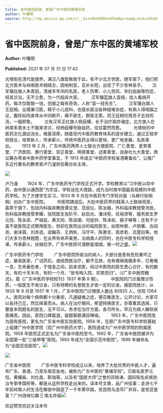 ```yaml
---
title: 省中医院前身，曾是广东中医的黄埔军校
author: 叶曙明
source: http://mp.weixin.qq.com/s?__biz=MzA5MDkxNTA4Ng==&amp;mid=2454911318&amp;idx=1&amp;sn=dfdb24fa2d3eff451510cad6f119c33c&amp;chksm=87a23137b0d5b8210d7964e028d88953bb82002b9a2bcd429effff6412669e0395752e09f1f8#rd
---
```


# 省中医院前身，曾是广东中医的黄埔军校

**Author:** 叶曙明

**Published:** 2021 年 07 月 31 日 17:43

光塔街在清代是旗界，满汉八旗皆聚居于此，有不少北方世医，随军南下。他们把北方医术与岭南医术相结合，因地制宜，互补长短，出现了不少杏林圣手。      汉军镶白旗人朱青田，清咸丰年间的名医，老人伤寒、小儿惊风、孕妇血崩等险症，经其诊治，无不立愈，为一代临床大家。        汉军镶蓝旗人袁绶，给人看病开药，每次仅取银一钱，但服之每有奇效，人称“袁一钱先生”。        汉军镶白旗人王廷相，业儒兼习医，精于小儿痘科，也擅长医治各种疑难杂症，有病人得噎膈之证，腹绞如同身体从中间断开，痛不欲生，群医无策，而王廷相仅用苏子五钱煎汤，一服即愈。        又有汉军正红旗人杨庭耀，长于治疗斑痧诸症，北方旗人在岭南多患水土不服来求诊，经杨庭耀号脉投药，往往霍然而愈。        光塔街的中医药文化源远流长，根基深厚。随着现代中医药教育体系的逐步建立，通过正规学校授业，培育新人，传承薪火，传统中医药业得以更快、更广地发展，名医辈出。       1913 年 2 月，广东中医药两界人士联合方便医院、广仁善堂、爱育善堂、广济医院、惠行善堂、崇正善堂、明德善堂、述善善堂、润身社九大善堂，商议筹办粤省中医中药学堂事宜，于 1913 年成立“中医药学校省港筹备处”，公推广东近代著名的教育家卢乃潼担任筹办处主席。

![](https://mmbiz.qpic.cn/mmbiz_jpg/PJWG74pLsMayTQguYuLUpZPOMZHGeqYvsH0ibG8L5RFNdI0XibR4UiccGBdviblpFVh5ibZlNUw78bSicLbicZeKObsNg/640)

卢乃潼        1924 年，广东中医药专门学校正式开学。学校教育以“习中医以存中药，由中医以通西医”为宗旨，学校设在大德路，成为当时南中国最具规模的中医药学校。为了方便学生实习，1933 年 9 月在中医药专门学校对面（与麻行街相隔）创办广东中医院。        中医院建成后，大批中医药界的精英人士联袂而至，荟萃于旗下，包括内科临床教授谭文澄、范叔仪、陈汝器，外科临床教授管沛民，伤科临床教授管季耀，驻院医生张阶平、赵启光、潘诗宪、任裕贤等，服务医生罗元恺、陈永梁、严祖庇、黄天则、陈润潮、司徒铃、陈泽权、薛子琳等；还有不少虽不是医院正式聘用医生，但却在医院出诊的临院医生，如周仲房、卢朋著、古绍尧、谢泽霖、刘赤选、梁翰芬、王炳秋、冯守平、陈惠言、周彦若、吕楚白等。他们大多为杏林翘楚，在业界有休声美誉。治病救人的同时，也在中医专科学校授课，传承薪火，扶掖后学。广东中医院可谓群星熠熠，极一时之盛。![](https://mmbiz.qpic.cn/mmbiz_gif/Ljib4So7yuWjKYvoSviaiaDUIGf1pH9H1bpezQyTlgNPI3cGQH56ibXAQ004ETMq8DiavmVvDrPjfq9zffVxOPu7E6g/640?wx_fmt=gif)

广东中医药专门学校         广东中医院所收治的病人，大部分是患有危险重坏之症，屡易医家，广试药石，或经西医治疗，都不见效，也有缠绵病榻多年，已奄奄一息，生命垂危者，于惶急之间，前来求医，经过中医院的医生悉心诊疗，有的数天，有的十天半月，有的一个月，“皆号啕入院，欢笑而归”。（《广东中医院概况》。载《广东中医药学校校刊》1937 年第 9 期）。        中医院的门诊属赠诊性质，一般医生不收诊金，只有特聘的名誉医生才收一定的诊金。据医院统计，从 1933 年 8 月至 1937 年 1 月，广东中医院门诊赠医人数达 80925 人，住院 1364 人。医院对每个病例都十分重视，凡遇疑难之症，便召集医生，公开讨论，大家可以各抒己见，然后择善而从。病人在治疗期间，希望转换医生，亦尊重其选择，只要是本院题名的医生，无不可以。务求在治疗方面，各尽所长，早日为病人解除疾患痛苦。因此，医院口碑载道，留题匾额满目琳琅。       1953 年，广东中医院改为国有医院，更名为广东省中医实验医院。1956 年，在原广东中医专科学校基础上组建广州中医学院（现广州中医药大学），医院遂成为广州中医学院的附属医院。1958 年医院正式定名为广东省中医院至今。1992 年，广东省中医院被评为全国第一批“三级甲等”医院。1993 年成为“全国示范中医院”。1999 年被命名为“全国百佳医院”。![](https://mmbiz.qpic.cn/mmbiz_jpg/PJWG74pLsMayTQguYuLUpZPOMZHGeqYvdkSLKSyJx73oYQd1FVD6YN0XczSKCOIa3tX7qGzicBEIWyzP99v4o8g/640)

![](https://mmbiz.qpic.cn/mmbiz_png/Ljib4So7yuWjKYvoSviaiaDUIGf1pH9H1bpzSLpzWITAybothZiacvgRkZ1DujpTBhGXovdnEN6ibN5gunsoficeVHyQ/640?wx_fmt=png)

广东省中医院         广东中医专科学校成立以来，培养了大批优秀的中医人才，遍布广东、香港，乃至东南亚各地，被称为广东中医的“黄埔军校”。已故名医罗元恺、黄耀燊、刘仕昌、靳瑞等，以及有“国医大师”之誉的邓铁涛、国际知名疟疾防治专家李国桥等，都是从这所学校走出来的。读本号文章，品广州往事：走进七千年前岭南人的生活在解放中路逛了一千年黄华路，贫民院与造币厂并存，是贫还是富？广州烧味忆趣 || 南太井蛙![](https://mmbiz.qpic.cn/mmbiz_jpg/PJWG74pLsMayTQguYuLUpZPOMZHGeqYvibNVcTf1wEiaj6EXf0uFCckpItDPJGxhqbfte7GCryEuAtuQxQibWzw5A/640)

欢迎赞赏欢迎关注本号
